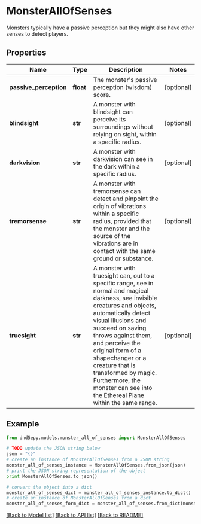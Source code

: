 # MonsterAllOfSenses

Monsters typically have a passive perception but they might also have other senses to detect players.

## Properties
Name | Type | Description | Notes
------------ | ------------- | ------------- | -------------
**passive_perception** | **float** | The monster&#39;s passive perception (wisdom) score. | [optional] 
**blindsight** | **str** | A monster with blindsight can perceive its surroundings without relying on sight, within a specific radius. | [optional] 
**darkvision** | **str** | A monster with darkvision can see in the dark within a specific radius. | [optional] 
**tremorsense** | **str** | A monster with tremorsense can detect and pinpoint the origin of vibrations within a specific radius, provided that the monster and the source of the vibrations are in contact with the same ground or substance. | [optional] 
**truesight** | **str** | A monster with truesight can, out to a specific range, see in normal and magical darkness, see invisible creatures and objects, automatically detect visual illusions and succeed on saving throws against them, and perceive the original form of a shapechanger or a creature that is transformed by magic. Furthermore, the monster can see into the Ethereal Plane within the same range. | [optional] 

## Example

```python
from dnd5epy.models.monster_all_of_senses import MonsterAllOfSenses

# TODO update the JSON string below
json = "{}"
# create an instance of MonsterAllOfSenses from a JSON string
monster_all_of_senses_instance = MonsterAllOfSenses.from_json(json)
# print the JSON string representation of the object
print MonsterAllOfSenses.to_json()

# convert the object into a dict
monster_all_of_senses_dict = monster_all_of_senses_instance.to_dict()
# create an instance of MonsterAllOfSenses from a dict
monster_all_of_senses_form_dict = monster_all_of_senses.from_dict(monster_all_of_senses_dict)
```
[[Back to Model list]](../README.md#documentation-for-models) [[Back to API list]](../README.md#documentation-for-api-endpoints) [[Back to README]](../README.md)


